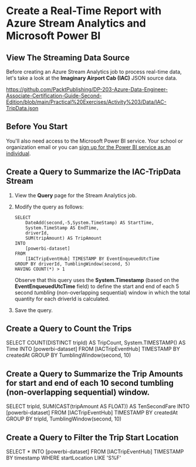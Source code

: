 # Create a Real-Time Report with Azure Stream Analytics and Microsoft Power BI

## View The Streaming Data Source
Before creating an Azure Stream Analytics job to process real-time data, let's take a look at the **Imaginary Airport Cab (IAC)** JSON source data.

https://github.com/PacktPublishing/DP-203-Azure-Data-Engineer-Associate-Certification-Guide-Second-Edition/blob/main/Practical%20Exercises/Activity%203/Data/IAC-TripData.json


## Before You Start

You'll also need access to the Microsoft Power BI service. Your school or organization email or you can [sign up for the Power BI service as an individual](https://learn.microsoft.com/power-bi/fundamentals/service-self-service-signup-for-power-bi).


## Create a Query to Summarize the IAC-TripData Stream

1. View the **Query** page for the Stream Analytics job.

2. Modify the query as follows:

    ```
    SELECT
        DateAdd(second,-5,System.TimeStamp) AS StartTime,
        System.TimeStamp AS EndTime,
        driverId,
        SUM(tripAmount) AS TripAmount
    INTO
        [powerbi-dataset]
    FROM
        [IACTripEventHub] TIMESTAMP BY EventEnqueuedUtcTime
    GROUP BY driverId, TumblingWindow(second, 5)
    HAVING COUNT(*) > 1
    ```

    Observe that this query uses the **System.Timestamp** (based on the **EventEnqueuedUtcTime** field) to define the start and end of each 5 second *tumbling* (non-overlapping sequential) window in which the total quantity for each driverId is calculated.

3. Save the query.

## Create a Query to Count the Trips

SELECT
    COUNT(DISTINCT tripId) AS TripCount,
    System.TIMESTAMP() AS Time
INTO [powerbi-dataset]
FROM [IACTripEventHub] TIMESTAMP BY createdAt
GROUP BY 
     TumblingWindow(second, 10)


## Create a Query to Summarize the Trip Amounts for start and end of each 10 second tumbling (non-overlapping sequential) window.

SELECT tripId, SUM(CAST(tripAmount AS FLOAT)) AS TenSecondFare
INTO [powerbi-dataset]
FROM [IACTripEventHub] TIMESTAMP BY createdAt
GROUP BY
    tripId, TumblingWindow(second, 10)


## Create a Query to Filter the Trip Start Location

SELECT *
INTO [powerbi-dataset]
FROM [IACTripEventHub] TIMESTAMP BY timestamp
WHERE startLocation LIKE 'S%F'

